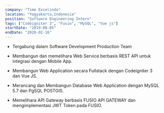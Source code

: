 ```yaml
---
company: "Time Excelindo"
location: "Yogyakarta,Indonesia"
position: "Software Engineering Intern"
tags: ["Codeigniter 3", "Fusio", "MySQL", "Vue js"]
startDate: "2019-08-05"
endDate: "2020-02-16"
---
```


- Tergabung dalam Software Development Production Team</p>

* Membangun dan memelihara Web Service berbasis REST API untuk integrasi dengan Mobile App.</p>

* Membangun Web Application secara Fullstack dengan Codeigniter 3 dan Vue JS.</p>

* Merancang dan Membangun Database Web Application dengan MySQL 5.7 dan PgSQL POSTGIS.</p>

* Memelihara API Gateway berbasis FUSIO API GATEWAY dan mengimplementasi JWT Token pada FUSIO.</p>

